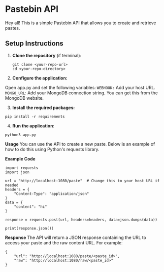 # Pastebin API

Hey all! This is a simple Pastebin API that allows you to create and retrieve pastes. 

## Setup Instructions

1. **Clone the repository** (if terminal):
   ```
   git clone <your-repo-url>
   cd <your-repo-directory>
   ```

2. **Configure the application:**

Open app.py and set the following variables:
`WEBHOOK:` Add your host URL.
`MONGO_URL`: Add your MongoDB connection string. You can get this from the MongoDB website.

3. **Install the required packages:**

```
pip install -r requirements
```

4. **Run the application:**

```
python3 app.py
```

**Usage**
You can use the API to create a new paste. Below is an example of how to do this using Python's requests library.

**Example Code**
```
import requests
import json

url = "http://localhost:1080/paste"  # Change this to your host URL if needed
headers = {
    "Content-Type": "application/json"
}
data = {
    "content": "hi"
}

response = requests.post(url, headers=headers, data=json.dumps(data))

print(response.json())
```
**Response**
The API will return a JSON response containing the URL to access your paste and the raw content URL. For example:

```
{
    "url": "http://localhost:1080/paste/<paste_id>",
    "raw": "http://localhost:1080/raw/<paste_id>"
}
```
